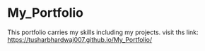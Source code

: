 # My_Portfolio
This portfolio carries my skills including my projects.
visit ths link: https://tusharbhardwaj007.github.io/My_Portfolio/
